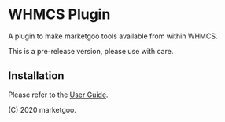 # WHMCS Plugin

A plugin to make marketgoo tools available from within WHMCS.

This is a pre-release version, please use with care.

## Installation

Please refer to the
[User Guide](https://www.notion.so/User-Guide-7c0679f11fd446528600c0d6010d2016).

(C) 2020 marketgoo.


